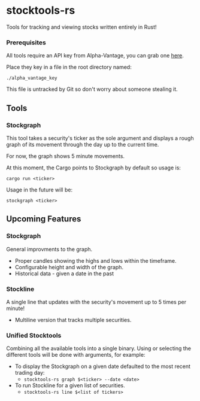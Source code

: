 # stocktools-rs
Tools for tracking and viewing stocks written entirely in Rust!

### Prerequisites
All tools require an API key from Alpha-Vantage, you can grab one [here](https://www.alphavantage.co/support/#api-key).

Place they key in a file in the root directory named:

`./alpha_vantage_key`

This file is untracked by Git so don't worry about someone stealing it.

## Tools
### Stockgraph

This tool takes a security's ticker as the sole argument and displays a rough graph of its
movement through the day up to the current time.

For now, the graph shows 5 minute movements.

At this moment, the Cargo points to Stockgraph by default so usage is:

`cargo run <ticker>`

Usage in the future will be:

`stockgraph <ticker>`

## Upcoming Features
### Stockgraph
General improvments to the graph.
- Proper candles showing the highs and lows within the timeframe.
- Configurable height and width of the graph.
- Historical data - given a date in the past

### Stockline
A single line that updates with the security's movement up to 5 times per minute!
- Multiline version that tracks multiple securities.

### Unified Stocktools
Combining all the available tools into a single binary. Using or selecting the different
tools will be done with arguments, for example:
- To display the Stockgraph on a given date defaulted to the most recent trading day:
   - `stocktools-rs graph $<ticker> --date <date>`
- To run Stockline for a given list of securities.
   - `stocktools-rs line $<list of tickers>`
